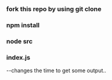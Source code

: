 ### fork this repo by using git clone 
### npm install
### node src
### index.js

--changes the time to get some output..

